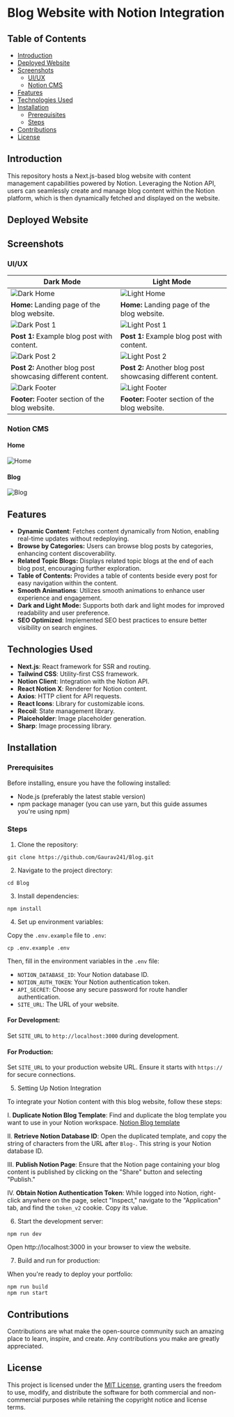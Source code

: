 # Blog Website with Notion Integration

## Table of Contents

- [Introduction](#introduction)
- [Deployed Website](#deployed-website)
- [Screenshots](#screenshots)
    - [UI/UX](#uiux)
    - [Notion CMS](#notion-cms)
- [Features](#features)
- [Technologies Used](#technologies-used)
- [Installation](#installation)
    - [Prerequisites](#prerequisites)
    - [Steps](#steps)
- [Contributions](#contributions)
- [License](#license)

## Introduction

This repository hosts a Next.js-based blog website with content management capabilities powered by Notion. Leveraging the Notion API, users can seamlessly create and manage blog content within the Notion platform, which is then dynamically fetched and displayed on the website.

## Deployed Website


## Screenshots

### UI/UX

| Dark Mode                                                           | Light Mode                                                          |
|---------------------------------------------------------------------|---------------------------------------------------------------------|
| ![Dark Home](visuals/ss/Home-dark.png)                              | ![Light Home](visuals/ss/Home-light.png)                            |
| **Home:** Landing page of the blog website.                         | **Home:** Landing page of the blog website.                         |
| ![Dark Post 1](visuals/ss/Post-1-dark.png)                          | ![Light Post 1](visuals/ss/Post-1-light.png)                        |
| **Post 1:** Example blog post with content.                         | **Post 1:** Example blog post with content.                         |
| ![Dark Post 2](visuals/ss/Post-2-dark.png)                          | ![Light Post 2](visuals/ss/Post-2-light.png)                        |
| **Post 2:** Another blog post showcasing different content.         | **Post 2:** Another blog post showcasing different content.         |
| ![Dark Footer](visuals/ss/Footer-dark.png)                          | ![Light Footer](visuals/ss/Footer-light.png)                        |
| **Footer:** Footer section of the blog website.                     | **Footer:** Footer section of the blog website.                     |

### Notion CMS

#### Home
![Home](visuals/ss/NotionCMS.png)

#### Blog
![Blog](visuals/ss/NotionCMS-Blog.png)

## Features

- **Dynamic Content**: Fetches content dynamically from Notion, enabling real-time updates without redeploying.
- **Browse by Categories:** Users can browse blog posts by categories, enhancing content discoverability.
- **Related Topic Blogs:** Displays related topic blogs at the end of each blog post, encouraging further exploration.
- **Table of Contents:** Provides a table of contents beside every post for easy navigation within the content.
- **Smooth Animations**: Utilizes smooth animations to enhance user experience and engagement.
- **Dark and Light Mode:** Supports both dark and light modes for improved readability and user preference.
- **SEO Optimized**: Implemented SEO best practices to ensure better visibility on search engines.

## Technologies Used

- **Next.js**: React framework for SSR and routing.
- **Tailwind CSS**: Utility-first CSS framework.
- **Notion Client**: Integration with the Notion API.
- **React Notion X**: Renderer for Notion content.
- **Axios**: HTTP client for API requests.
- **React Icons**: Library for customizable icons.
- **Recoil**: State management library.
- **Plaiceholder**: Image placeholder generation.
- **Sharp**: Image processing library.

## Installation

### Prerequisites

Before installing, ensure you have the following installed:

- Node.js (preferably the latest stable version)
- npm package manager (you can use yarn, but this guide assumes you're using npm)

### Steps

1. Clone the repository:

```
git clone https://github.com/Gaurav241/Blog.git
```

2. Navigate to the project directory:

```
cd Blog
```

3. Install dependencies:

```
npm install
```

4. Set up environment variables:

Copy the `.env.example` file to `.env`:

```
cp .env.example .env
```
Then, fill in the environment variables in the `.env` file:

- `NOTION_DATABASE_ID`: Your Notion database ID.
- `NOTION_AUTH_TOKEN`: Your Notion authentication token.
- `API_SECRET`: Choose any secure password for route handler authentication.
- `SITE_URL`: The URL of your website.

#### For Development:

Set `SITE_URL` to `http://localhost:3000` during development.

#### For Production:

Set `SITE_URL` to your production website URL. Ensure it starts with `https://` for secure connections.

5. Setting Up Notion Integration

To integrate your Notion content with this blog website, follow these steps:

I. **Duplicate Notion Blog Template**: Find and duplicate the blog template you want to use in your Notion workspace. [Notion Blog template](https://slash-makemake-be9.notion.site/Template-of-Blog-3bbf99b142f24883950b655bc32d5892)

II. **Retrieve Notion Database ID**: Open the duplicated template, and copy the string of characters from the URL after `Blog-`. This string is your Notion database ID.

III. **Publish Notion Page**: Ensure that the Notion page containing your blog content is published by clicking on the "Share" button and selecting "Publish."

IV. **Obtain Notion Authentication Token**: While logged into Notion, right-click anywhere on the page, select "Inspect," navigate to the "Application" tab, and find the `token_v2` cookie. Copy its value.

6. Start the development server:

```
npm run dev
```
Open http://localhost:3000 in your browser to view the website.

7. Build and run for production:

When you're ready to deploy your portfolio:
```
npm run build
npm run start
```

## Contributions

Contributions are what make the open-source community such an amazing place to learn, inspire, and create. Any contributions you make are greatly appreciated.

## License

This project is licensed under the [MIT License](LICENSE.txt), granting users the freedom to use, modify, and distribute the software for both commercial and non-commercial purposes while retaining the copyright notice and license terms.
